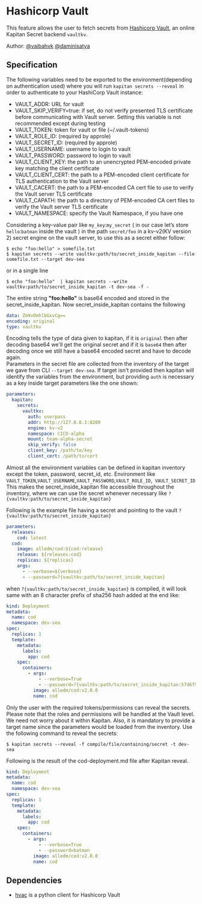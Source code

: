 # Hashicorp Vault  
  
This feature allows the user to fetch secrets from [Hashicorp Vault](https://www.vaultproject.io/), an online Kapitan Secret backend `vaultkv`.  
  
Author: [@vaibahvk](https://github.com/vaibhavk) [@daminisatya](https://github.com/daminisatya)  
## Specification  
  
The following variables need to be exported to the environment(depending on authentication used) where you will run `kapitan secrets --reveal` in order to authenticate to your HashiCorp Vault instance:  
* VAULT_ADDR: URL for vault  
* VAULT_SKIP_VERIFY=true: if set, do not verify presented TLS certificate before communicating with Vault server. Setting this variable is not recommended except during testing  
* VAULT_TOKEN: token for vault or file (~/.vault-tokens)  
* VAULT_ROLE_ID: (required by approle)  
* VAULT_SECRET_ID: (required by approle)  
* VAULT_USERNAME: username to login to vault  
* VAULT_PASSWORD: password to login to vault  
* VAULT_CLIENT_KEY: the path to an unencrypted PEM-encoded private key matching the client certificate  
* VAULT_CLIENT_CERT: the path to a PEM-encoded client certificate for TLS authentication to the Vault server  
* VAULT_CACERT: the path to a PEM-encoded CA cert file to use to verify the Vault server TLS certificate  
* VAULT_CAPATH: the path to a directory of PEM-encoded CA cert files to verify the Vault server TLS certificate  
* VAULT_NAMESPACE: specify the Vault Namespace, if you have one  
  
Considering a key-value pair like `my_key`:`my_secret` ( in our case let’s store `hello`:`batman` inside the vault ) in the path `secret/foo` in a kv-v2(KV version 2) secret engine on the vault server, to use this as a secret either follow:  
  
```shell  
$ echo "foo:hello" > somefile.txt  
$ kapitan secrets --write vaultkv:path/to/secret_inside_kapitan --file somefile.txt --target dev-sea  
```  
or in a single line  
```shell  
$ echo "foo:hello"  | kapitan secrets --write vaultkv:path/to/secret_inside_kapitan -t dev-sea -f -  
```  
The entire string __"foo:hello"__ is base64 encoded and stored in the secret_inside_kapitan. Now secret_inside_kapitan contains the following  
  
```yaml    
data: Zm9vOmhlbGxvCg==  
encoding: original  
type: vaultkv  
```  
  
Encoding tells the type of data given to kapitan, if it is `original` then after decoding base64 we'll get the original secret and if it is `base64` then after decoding once we still have a base64 encoded secret and have to decode again.  
Parameters in the secret file are collected from the inventory of the target we gave from CLI `--target dev-sea`. If target isn't provided then kapitan will identify the variables from the environment, but providing `auth` is necessary as a key inside target parameters like the one shown:  
```yaml  
parameters:
  kapitan:
    secrets:
      vaultkv:
        auth: userpass
        addr: http://127.0.0.1:8200
        engine: kv-v2
        namespace: CICD-alpha
        mount: team-alpha-secret
        skip_verify: false
        client_key: /path/to/key
        client_cert: /path/to/cert
```
Almost all the environment variables can be defined in kapitan inventory except the token, password, secret_id, etc. Environment like `VAULT_TOKEN`,`VAULT_USERNAME`,`VAULT_PASSWORD`,`VAULT_ROLE_ID`,` VAULT_SECRET_ID` 
This makes the secret_inside_kapitan file accessible throughout the inventory, where we can use the secret whenever necessary like `?{vaultkv:path/to/secret_inside_kapitan}`  
  
Following is the example file having a secret and pointing to the vault `?{vaultkv:path/to/secret_inside_kapitan}`  
  
```yaml
parameters:
  releases:
    cod: latest
  cod:
    image: alledm/cod:${cod:release}
    release: ${releases:cod}
    replicas: ${replicas}
    args:
      - --verbose=${verbose}
      - --password=?{vaultkv:path/to/secret_inside_kapitan}
```  
when `?{vaultkv:path/to/secret_inside_kapitan}` is compiled, it will look same with an 8 character prefix of sha256 hash added at the end like:  
```yaml  
kind: Deployment
metadata:
  name: cod
  namespace: dev-sea
spec:
  replicas: 1
  template:
    metadata:
      labels:
        app: cod
    spec:
      containers:
        - args:
            - --verbose=True
            - --password=?{vaultkv:path/to/secret_inside_kapitan:57d6f9b7}
          image: alledm/cod:v2.0.0
          name: cod
``` 
  
Only the user with the required tokens/permissions can reveal the secrets. Please note that the roles and permissions will be handled at the Vault level. We need not worry about it within Kapitan. Also, it is mandatory to provide a target name since the parameters would be loaded from the inventory. Use the following command to reveal the secrets:  

```shell  
$ kapitan secrets --reveal -f compile/file/containing/secret -t dev-sea
```  

Following is the result of the cod-deployment.md file after Kapitan reveal.

```yaml  
kind: Deployment
metadata:
  name: cod
  namespace: dev-sea
spec:
  replicas: 1
  template:
    metadata:
      labels:
        app: cod
    spec:
      containers:
        - args:
            - --verbose=True
            - --password=batman
          image: alledm/cod:v2.0.0
          name: cod
```  

## Dependencies  
 
- [hvac](https://github.com/hvac/hvac) is a python client for Hashicorp Vault
